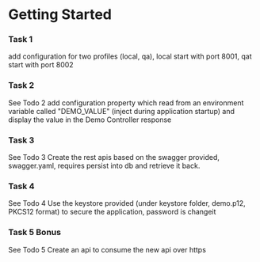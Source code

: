 # Getting Started

### Task 1
add configuration for two profiles (local, qa), local start with port 8001, qat start with port 8002

### Task 2
See Todo 2
add configuration property which read from an environment variable called "DEMO_VALUE" (inject during application startup) and display the value in the Demo Controller response

### Task 3
See Todo 3
Create the rest apis based on the swagger provided, swagger.yaml, requires persist into db and retrieve it back.

### Task 4
See Todo 4
Use the keystore provided (under keystore folder, demo.p12, PKCS12 format) to secure the application, password is changeit

### Task 5 Bonus
See Todo 5
Create an api to consume the new api over https
